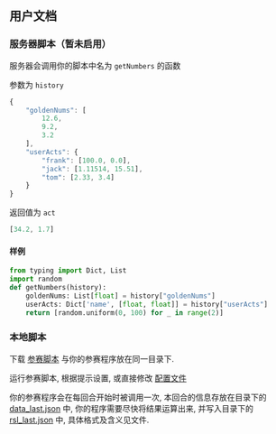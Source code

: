 ## 用户文档

### 服务器脚本（暂未启用）

服务器会调用你的脚本中名为 `getNumbers` 的函数 

参数为 `history`
```js
{
    "goldenNums": [
        12.6,
        9.2,
        3.2
    ],
    "userActs": {
        "frank": [100.0, 0.0],
        "jack": [1.11514, 15.51],
        "tom": [2.33, 3.4]
    }
}
```

返回值为 `act`
```js
[34.2, 1.7]
```
#### 样例

```python
from typing import Dict, List
import random
def getNumbers(history):
    goldenNums: List[float] = history["goldenNums"]
    userActs: Dict['name', [float, float]] = history["userActs"] 
    return [random.uniform(0, 100) for _ in range(2)]
```

### 本地脚本

下载 [参赛脚本](https://raw.githubusercontent.com/Botbattle-net/BOTBattle.net/deploy/tools/submit-tools/submit.py) 与你的参赛程序放在同一目录下.

运行参赛脚本, 根据提示设置, 或直接修改 [配置文件](https://github.com/Botbattle-net/BOTBattle.net/blob/deploy/tools/submit-tools/settings.json)

你的参赛程序会在每回合开始时被调用一次, 本回合的信息存放在目录下的 [data_last.json](https://github.com/Botbattle-net/BOTBattle.net/blob/deploy/tools/submit-tools/data_last.json) 中, 你的程序需要尽快将结果运算出来, 并写入目录下的 [rsl_last.json](https://github.com/Botbattle-net/BOTBattle.net/blob/deploy/tools/submit-tools/rsl_last.json) 中, 具体格式及含义见文件.